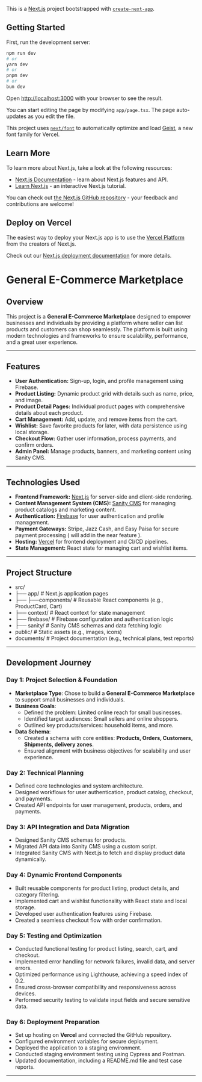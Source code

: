 This is a [Next.js](https://nextjs.org) project bootstrapped with [`create-next-app`](https://nextjs.org/docs/app/api-reference/cli/create-next-app).

## Getting Started

First, run the development server:

```bash
npm run dev
# or
yarn dev
# or
pnpm dev
# or
bun dev
```

Open [http://localhost:3000](http://localhost:3000) with your browser to see the result.

You can start editing the page by modifying `app/page.tsx`. The page auto-updates as you edit the file.

This project uses [`next/font`](https://nextjs.org/docs/app/building-your-application/optimizing/fonts) to automatically optimize and load [Geist](https://vercel.com/font), a new font family for Vercel.

## Learn More

To learn more about Next.js, take a look at the following resources:

- [Next.js Documentation](https://nextjs.org/docs) - learn about Next.js features and API.
- [Learn Next.js](https://nextjs.org/learn) - an interactive Next.js tutorial.

You can check out [the Next.js GitHub repository](https://github.com/vercel/next.js) - your feedback and contributions are welcome!

## Deploy on Vercel

The easiest way to deploy your Next.js app is to use the [Vercel Platform](https://vercel.com/new?utm_medium=default-template&filter=next.js&utm_source=create-next-app&utm_campaign=create-next-app-readme) from the creators of Next.js.

Check out our [Next.js deployment documentation](https://nextjs.org/docs/app/building-your-application/deploying) for more details.



# General E-Commerce Marketplace

## Overview
This project is a **General E-Commerce Marketplace** designed to empower businesses and individuals by providing a platform where seller can list products and customers can shop seamlessly. The platform is built using modern technologies and frameworks to ensure scalability, performance, and a great user experience.

---

## Features
- **User Authentication:** Sign-up, login, and profile management using Firebase.
- **Product Listing:** Dynamic product grid with details such as name, price, and image.
- **Product Detail Pages:** Individual product pages with comprehensive details about each product.
- **Cart Management:** Add, update, and remove items from the cart.
- **Wishlist:** Save favorite products for later, with data persistence using local storage.
- **Checkout Flow:** Gather user information, process payments, and confirm orders.
- **Admin Panel:** Manage products, banners, and marketing content using Sanity CMS.

---

## Technologies Used
- **Frontend Framework:** [Next.js](https://nextjs.org/) for server-side and client-side rendering.
- **Content Management System (CMS):** [Sanity CMS](https://www.sanity.io/) for managing product catalogs and marketing content.
- **Authentication:** [Firebase](https://firebase.google.com/) for user authentication and profile management.
- **Payment Gateways:** Stripe, Jazz Cash, and Easy Paisa for secure payment processing ( will add in the near feature ).
- **Hosting:** [Vercel](https://vercel.com/) for frontend deployment and CI/CD pipelines.
- **State Management:** React state for managing cart and wishlist items.

---

## Project Structure

- src/
- ├── app/ # Next.js application pages
- ├── ├──components/ # Reusable React components (e.g., ProductCard, Cart)
- ├── context/ # React context for state management
- ├── firebase/ # Firebase configuration and authentication logic
- ├── sanity/ # Sanity CMS schemas and data fetching logic
- public/ # Static assets (e.g., images, icons)
- documents/ # Project documentation (e.g., technical plans, test reports)


---

## Development Journey

### Day 1: Project Selection & Foundation
- **Marketplace Type**: Chose to build a **General E-Commerce Marketplace** to support small businesses and individuals.  
- **Business Goals**:  
  - Defined the problem: Limited online reach for small businesses.  
  - Identified target audiences: Small sellers and online shoppers.  
  - Outlined key products/services: household items, and more.  
- **Data Schema**:  
  - Created a schema with core entities: **Products, Orders, Customers, Shipments, delivery zones**.  
  - Ensured alignment with business objectives for scalability and user experience.  

### Day 2: Technical Planning
- Defined core technologies and system architecture.
- Designed workflows for user authentication, product catalog, checkout, and payments.
- Created API endpoints for user management, products, orders, and payments.

### Day 3: API Integration and Data Migration
- Designed Sanity CMS schemas for products.
- Migrated API data into Sanity CMS using a custom script.
- Integrated Sanity CMS with Next.js to fetch and display product data dynamically.

### Day 4: Dynamic Frontend Components
- Built reusable components for product listing, product details, and category filtering.
- Implemented cart and wishlist functionality with React state and local storage.
- Developed user authentication features using Firebase.
- Created a seamless checkout flow with order confirmation.

### Day 5: Testing and Optimization
- Conducted functional testing for product listing, search, cart, and checkout.
- Implemented error handling for network failures, invalid data, and server errors.
- Optimized performance using Lighthouse, achieving a speed index of 0.2.
- Ensured cross-browser compatibility and responsiveness across devices.
- Performed security testing to validate input fields and secure sensitive data.

### Day 6: Deployment Preparation
- Set up hosting on **Vercel** and connected the GitHub repository.
- Configured environment variables for secure deployment.
- Deployed the application to a staging environment.
- Conducted staging environment testing using Cypress and Postman.
- Updated documentation, including a README.md file and test case reports.

---

